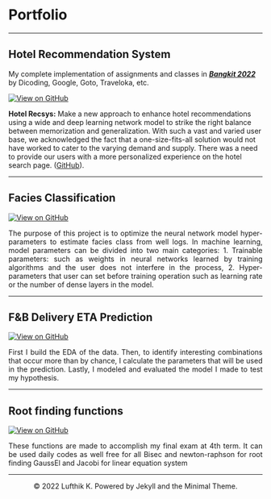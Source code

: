 # Portfolio
---

## Hotel Recommendation System

My complete implementation of assignments and classes in [***Bangkit 2022***]([http://web.stanford.edu/class/cs224n/](https://grow.google/intl/id_id/bangkit/)) by Dicoding, Google, Goto, Traveloka, etc.

[![View on GitHub](https://img.shields.io/badge/GitHub-View_on_GitHub-blue?logo=GitHub)](https://github.com/lufthik21/Hotel-Recomendation-Sys-Traveloka-Bangkit-2022)

**Hotel Recsys:** Make a new approach to enhance hotel recommendations using a wide and deep learning network model to strike the right balance between memorization and generalization. With such a vast and varied user base, we acknowledged the fact that a one-size-fits-all solution would not have worked to cater to the varying demand and supply. There was a need to provide our users with a more personalized experience on the hotel search page. ([GitHub](https://github.com/lufthik21/Hotel-Recomendation-Sys-Traveloka-Bangkit-2022)).

---
## Facies Classification

[![View on GitHub](https://img.shields.io/badge/GitHub-View_on_GitHub-blue?logo=GitHub)](https://github.com/lufthik21/Facies-Prediction-Tensorflow)

<div style="text-align: justify">The purpose of this project is to optimize the neural network model hyper-parameters to estimate facies class from well logs.
In machine learning, model parameters can be divided into two main categories:
1. Trainable parameters: such as weights in neural networks learned by training algorithms and the user does not interfere in the process,
2. Hyper-parameters that user can set before training operation such as learning rate or the number of dense layers in the model.</div>

---
## F&B Delivery ETA Prediction

[![View on GitHub](https://img.shields.io/badge/GitHub-View_on_GitHub-blue?logo=GitHub)](https://github.com/lufthik21/FnB-Delivery-ETA-Prediction)

<div style="text-align: justify">First I build the EDA of the data. Then, to identify interesting combinations that occur more than by chance, I calculate the parameters that will be used in the prediction. Lastly, I modeled and evaluated the model I made to test my hypothesis.</div>

---
## Root finding functions

[![View on GitHub](https://img.shields.io/badge/GitHub-View_on_GitHub-blue?logo=GitHub)](https://github.com/lufthik21/root-finding-and-linear-equation-system-solution-finder-py)

<div style="text-align: justify">These functions are made to accomplish my final exam at 4th term. It can be used daily codes as well free for all Bisec and newton-raphson for root finding GaussEl and Jacobi for linear equation system</div>

---
<center>© 2022 Lufthik K. Powered by Jekyll and the Minimal Theme.</center>
